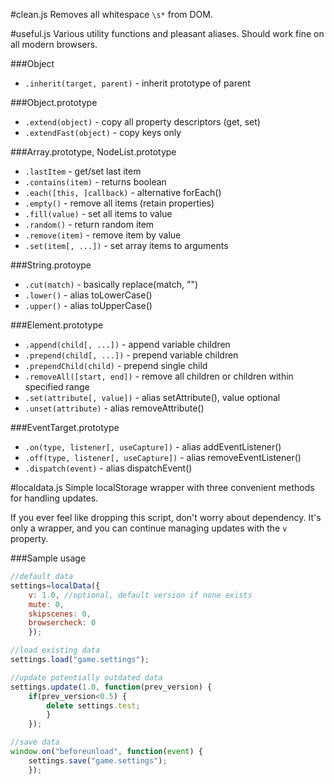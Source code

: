 #clean.js
Removes all whitespace `\s*` from DOM.

#useful.js
Various utility functions and pleasant aliases. Should work fine on all modern browsers.

###Object
- `.inherit(target, parent)` - inherit prototype of parent

###Object.prototype
- `.extend(object)` - copy all property descriptors (get, set)
- `.extendFast(object)` - copy keys only

###Array.prototype, NodeList.prototype
- `.lastItem` - get/set last item
- `.contains(item)` - returns boolean
- `.each([this, ]callback)` - alternative forEach()
- `.empty()` - remove all items (retain properties)
- `.fill(value)` - set all items to value
- `.random()` - return random item
- `.remove(item)` - remove item by value
- `.set(item[, ...])` - set array items to arguments

###String.protoype
- `.cut(match)` - basically replace(match, "")
- `.lower()` - alias toLowerCase()
- `.upper()` - alias toUpperCase()

###Element.prototype
- `.append(child[, ...])` - append variable children
- `.prepend(child[, ...])` - prepend variable children
- `.prependChild(child)` - prepend single child
- `.removeAll([start, end])` - remove all children or children within specified range
- `.set(attribute[, value])` - alias setAttribute(), value optional
- `.unset(attribute)` - alias removeAttribute()

###EventTarget.prototype
- `.on(type, listener[, useCapture])` - alias addEventListener()
- `.off(type, listener[, useCapture])` - alias removeEventListener()
- `.dispatch(event)` - alias dispatchEvent()

#localdata.js
Simple localStorage wrapper with three convenient methods for handling updates.

If you ever feel like dropping this script, don't worry about dependency. It's only a wrapper, and you can continue managing updates with the `v` property.

###Sample usage
```javascript
//default data
settings=localData({
	v: 1.0, //optional, default version if none exists
	mute: 0,
	skipscenes: 0,
	browsercheck: 0
	});

//load existing data
settings.load("game.settings");

//update potentially outdated data
settings.update(1.0, function(prev_version) {
	if(prev_version<0.5) {
		delete settings.test;
		}
	});

//save data
window.on("beforeunload", function(event) {
	settings.save("game.settings");
	});
```